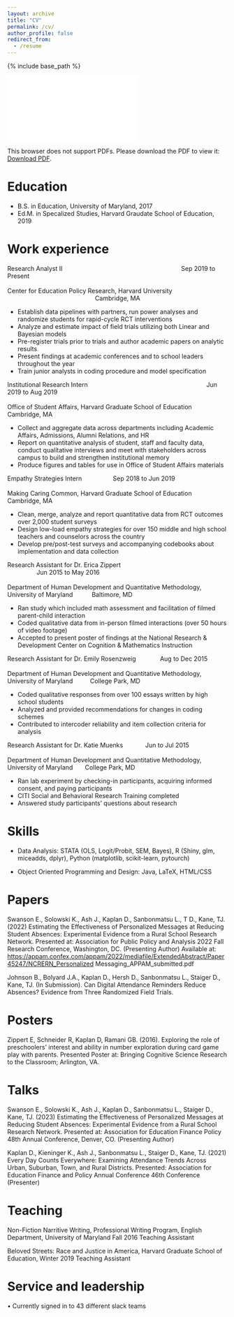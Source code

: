 ```yaml
---
layout: archive
title: "CV"
permalink: /cv/
author_profile: false
redirect_from:
  - /resume
---
```


{% include base_path %}

<object data="../files/Dean Kaplan PhD CV.pdf" type="application/pdf" width="800px" height="1150px">
    <embed src="../files/Dean Kaplan PhD CV.pdf">
        <p>This browser does not support PDFs. Please download the PDF to view it: <a href="files/Dean Kaplan PhD CV.pdf">Download PDF</a>.</p>
    </embed>
</object>

Education
======
* B.S. in Education, University of Maryland, 2017
* Ed.M. in Specalized Studies, Harvard Graudate School of Education, 2019

Work experience
======
Research Analyst II	 &nbsp;&nbsp;&nbsp;&nbsp;&nbsp;&nbsp;&nbsp;&nbsp;&nbsp;&nbsp;&nbsp;&nbsp;&nbsp;&nbsp;&nbsp;&nbsp; &nbsp;&nbsp;&nbsp;&nbsp;&nbsp;&nbsp;&nbsp;&nbsp;&nbsp;&nbsp;&nbsp;&nbsp;&nbsp;&nbsp;&nbsp;&nbsp; &nbsp;&nbsp;&nbsp;&nbsp;&nbsp;&nbsp;&nbsp;&nbsp;&nbsp;&nbsp;&nbsp;&nbsp;&nbsp;&nbsp;&nbsp;&nbsp; &nbsp;&nbsp;&nbsp;&nbsp;&nbsp;&nbsp;&nbsp;&nbsp;&nbsp;&nbsp;&nbsp;&nbsp;&nbsp;&nbsp;&nbsp;&nbsp; Sep 2019 to Present  <br />     
Center for Education Policy Research, Harvard University &nbsp;&nbsp;&nbsp;&nbsp;&nbsp;&nbsp;&nbsp;&nbsp;&nbsp;&nbsp;&nbsp;&nbsp;&nbsp;&nbsp;&nbsp;&nbsp; &nbsp;&nbsp;&nbsp;&nbsp;&nbsp;&nbsp;&nbsp;&nbsp;&nbsp;&nbsp;&nbsp;&nbsp;&nbsp;&nbsp;&nbsp;&nbsp; &nbsp;&nbsp;&nbsp;&nbsp;&nbsp;&nbsp;&nbsp;&nbsp;&nbsp;&nbsp;&nbsp;&nbsp;&nbsp;&nbsp;&nbsp;&nbsp; &nbsp;&nbsp;&nbsp;&nbsp;&nbsp;&nbsp;&nbsp;&nbsp;&nbsp;&nbsp;&nbsp;&nbsp;&nbsp;&nbsp;&nbsp;&nbsp; 	Cambridge, MA
* Establish data pipelines with partners, run power analyses and randomize students for rapid-cycle RCT interventions
* Analyze and estimate impact of field trials utilizing both Linear and Bayesian models
* Pre-register trials prior to trials and author academic papers on analytic results 
*	Present findings at academic conferences and to school leaders throughout the year
*	Train junior analysts in coding procedure and model specification

Institutional Research Intern &nbsp;&nbsp;&nbsp;&nbsp;&nbsp;&nbsp;&nbsp;&nbsp;&nbsp;&nbsp;&nbsp;&nbsp;&nbsp;&nbsp;&nbsp;&nbsp; &nbsp;&nbsp;&nbsp;&nbsp;&nbsp;&nbsp;&nbsp;&nbsp;&nbsp;&nbsp;&nbsp;&nbsp;&nbsp;&nbsp;&nbsp;&nbsp; &nbsp;&nbsp;&nbsp;&nbsp;&nbsp;&nbsp;&nbsp;&nbsp;&nbsp;&nbsp;&nbsp;&nbsp;&nbsp;&nbsp;&nbsp;&nbsp; &nbsp;&nbsp;&nbsp;&nbsp;&nbsp;&nbsp;&nbsp;&nbsp;&nbsp;&nbsp;&nbsp;&nbsp;&nbsp;&nbsp;&nbsp;&nbsp; Jun 2019 to Aug 2019  <br />    
Office of Student Affairs, Harvard Graduate School of Education &nbsp;&nbsp;&nbsp;&nbsp;&nbsp;&nbsp;&nbsp;&nbsp;&nbsp;&nbsp;	Cambridge, MA
*	Collect and aggregate data across departments including Academic Affairs, Admissions, Alumni Relations, and HR
*	Report on quantitative analysis of student, staff and faculty data, conduct qualitative interviews and meet with stakeholders across campus to build and strengthen institutional memory
*	Produce figures and tables for use in Office of Student Affairs materials

Empathy Strategies Intern	&nbsp;&nbsp;&nbsp;&nbsp;&nbsp;&nbsp;&nbsp;&nbsp;&nbsp;&nbsp;&nbsp;&nbsp;&nbsp;&nbsp;&nbsp;&nbsp; Sep 2018 to Jun 2019  <br />    
Making Caring Common, Harvard Graduate School of Education 	&nbsp;&nbsp;&nbsp;&nbsp;&nbsp;&nbsp;&nbsp;&nbsp;&nbsp;&nbsp; Cambridge, MA
*	Clean, merge, analyze and report quantitative data from RCT outcomes over 2,000 student surveys
*	Design low-load empathy strategies for over 150 middle and high school teachers and counselors across the country
*	Develop pre/post-test surveys and accompanying codebooks about implementation and data collection

Research Assistant for Dr. Erica Zippert &nbsp;&nbsp;&nbsp;&nbsp;&nbsp;&nbsp;&nbsp;&nbsp;&nbsp;&nbsp;&nbsp;&nbsp;&nbsp;&nbsp;&nbsp;&nbsp; &nbsp;&nbsp;&nbsp;&nbsp;&nbsp;&nbsp;&nbsp;&nbsp;&nbsp;&nbsp;&nbsp;&nbsp;&nbsp;&nbsp;&nbsp;&nbsp; &nbsp;&nbsp;&nbsp;&nbsp;&nbsp;&nbsp;&nbsp;&nbsp;&nbsp;&nbsp;&nbsp;&nbsp;&nbsp;&nbsp;&nbsp;&nbsp; &nbsp;&nbsp;&nbsp;&nbsp;&nbsp;&nbsp;&nbsp;&nbsp;&nbsp;&nbsp;&nbsp;&nbsp;&nbsp;&nbsp;&nbsp;&nbsp;	Jun 2015 to May 2016  <br />  
Department of Human Development and Quantitative Methodology, University of Maryland &nbsp;&nbsp;&nbsp;&nbsp;&nbsp;&nbsp;&nbsp;&nbsp;&nbsp; Baltimore, MD
*	Ran study which included math assessment and facilitation of filmed parent-child interaction
*	Coded qualitative data from in-person filmed interactions (over 50 hours of video footage)
*	Accepted to present poster of findings at the National Research & Development Center on Cognition & Mathematics Instruction                    

Research Assistant for Dr. Emily Rosenzweig	&nbsp;&nbsp;&nbsp;&nbsp;&nbsp;&nbsp;&nbsp;&nbsp;&nbsp;&nbsp;&nbsp;&nbsp;					      	 Aug to Dec 2015  <br />   
Department of Human Development and Quantitative Methodology, University of Maryland &nbsp;&nbsp;&nbsp;&nbsp;&nbsp;&nbsp;&nbsp;&nbsp; College Park, MD
*	Coded qualitative responses from over 100 essays written by high school students
*	Analyzed and provided recommendations for changes in coding schemes
*	Contributed to intercoder reliability and item collection criteria for analysis

Research Assistant for Dr. Katie Muenks &nbsp;&nbsp;&nbsp;&nbsp;&nbsp;&nbsp;&nbsp;&nbsp;&nbsp;&nbsp;&nbsp;						    Jun to Jul 2015  <br />    
Department of Human Development and Quantitative Methodology, University of Maryland &nbsp;&nbsp;&nbsp;&nbsp;&nbsp; College Park, MD                          
*	Ran lab experiment by checking-in participants, acquiring informed consent, and paying participants
*	CITI Social and Behavioral Research Training completed
*	Answered study participants’ questions about research


  
Skills
======
* Data Analysis: STATA (OLS, Logit/Probit, SEM, Bayes), R (Shiny, glm, miceadds, dplyr), Python (matplotlib, scikit-learn, pytourch)

* Object Oriented Programming and Design: Java, LaTeX, HTML/CSS


Papers
======

Swanson E., Solowski K., Ash J., Kaplan D., Sanbonmatsu L., T D., Kane, TJ. (2022) Estimating the Effectiveness of Personalized Messages at Reducing Student Absences: Experimental Evidence from a Rural School Research Network. Presented at: Association for Public Policy and Analysis 2022 Fall Research Conference, Washington, DC. (Presenting Author) Available at:  https://appam.confex.com/appam/2022/mediafile/ExtendedAbstract/Paper45247/NCRERN_Personalized Messaging_APPAM_submitted.pdf
 
Johnson B., Bolyard J.A., Kaplan D., Hersh D., Sanbonmatsu L., Staiger D., Kane, TJ. (In Submission). Can Digital Attendance Reminders Reduce Absences? Evidence from Three Randomized Field Trials. 



Posters
======

Zippert E, Schneider R, Kaplan D, Ramani GB. (2016). Exploring the role of preschoolers’ interest and ability in number exploration during card game play with parents. Presented Poster at: Bringing Cognitive Science Research to the Classroom; Arlington, VA.
  
Talks
======

Swanson E., Solowski K., Ash J., Kaplan D., Sanbonmatsu L., Staiger D., Kane, TJ. (2023) Estimating the Effectiveness of Personalized Messages at Reducing Student Absences: Experimental Evidence from a Rural School Research Network. Presented at: Association for Education Finance Policy 48th Annual Conference, Denver, CO. (Presenting Author)

Kaplan D., Kieninger K., Ash J., Sanbonmatsu L., Staiger D., Kane, TJ. (2021) Every Day Counts Everywhere: Examining Attendance Trends Across Urban, Suburban, Town, and Rural Districts. Presented: Association for Education Finance and Policy Annual Conference 46th Conference (Presenter)
  
Teaching
======

Non-Fiction Narritive Writing, Professional Writing Program, English Department, University of Maryland      Fall 2016
Teaching Assistant

Beloved Streets: Race and Justice in America, Harvard Graduate School of Education, Winter 2019
Teaching Assistant
 

Service and leadership
======
• Currently signed in to 43 different slack teams
